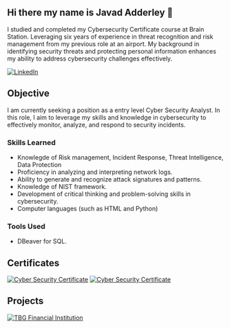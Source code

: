 ## Hi there my name is Javad Adderley 👋
I studied and completed my Cybersecurity Certificate course at Brain Station. Leveraging six years of experience in threat recognition and risk management from my previous role at an airport. My background in identifying security threats and protecting personal information enhances my ability to address cybersecurity challenges effectively.

 [![LinkedIn](https://img.shields.io/badge/LinkedIn-Javad%20Adderley-blue?style=flat&logo=linkedin&logoColor=white)](https://www.linkedin.com/in/javad-adderley-086b74271/)
## Objective

I am currently seeking a position as a entry level Cyber Security Analyst. In this role, I aim to leverage my skills and knowledge in cybersecurity to effectively monitor, analyze, and respond to security incidents.

### Skills Learned

- Knowlegde of Risk management, Incident Response, Threat Intelligence, Data Protection
- Proficiency in analyzing and interpreting network logs.
- Ability to generate and recognize attack signatures and patterns.
- Knowledge of NIST framework.
- Development of critical thinking and problem-solving skills in cybersecurity.
- Computer languages (such as HTML and Python)

### Tools Used

- DBeaver for SQL.

## Certificates
[![Cyber Security Certificate](https://img.shields.io/badge/Brainstation%20Cybersecurity%20Certificate-blue)](https://github.com/user-attachments/files/17603505/Javad.Cyber.Security.Certificate.pdf)
[![Cyber Security Certificate](https://img.shields.io/badge/Coursera%20Connect&Protect-red)](https://github.com/user-attachments/files/17604299/Javad.Certificate.connect.and.protect.coursera.pdf)


## Projects
[![TBG Financial Institution](https://img.shields.io/badge/TBG%20&Project-blue)](https://github.com/user-attachments/files/17604427/TBG.Financial.Institution.-.project.pdf)



